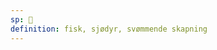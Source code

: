 ```yaml
---
sp: 󱤔
definition: fisk, sjødyr, svømmende skapning
---
```

<!-- kala is a creature that hangs out in the water. most of them live there! it's also fun to use kala to describe just anything that's in the water, just like waso is fun to use for anything that's flying. -->